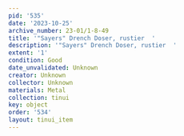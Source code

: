```yaml
---
pid: '535'
date: '2023-10-25'
archive_number: 23-01/1-8-49
title: '"Sayers" Drench Doser, rustier  '
description: '"Sayers" Drench Doser, rustier  '
extent: '1'
condition: Good
date_unvalidated: Unknown
creator: Unknown
collector: Unknown
materials: Metal
collection: tinui
key: object
order: '534'
layout: tinui_item
---
```

